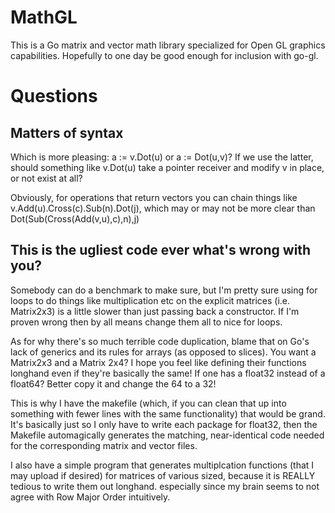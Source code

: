 MathGL
======

This is a Go matrix and vector math library specialized for Open GL graphics capabilities. Hopefully to one day be good enough for inclusion with go-gl.

# Questions

## Matters of syntax

Which is more pleasing: a := v.Dot(u) or a := Dot(u,v)? If we use the latter, should something like v.Dot(u) take a pointer receiver and modify v in place, or not exist at all?

Obviously, for operations that return vectors you can chain things like v.Add(u).Cross(c).Sub(n).Dot(j), which may or may not be more clear than Dot(Sub(Cross(Add(v,u),c),n),j)

## This is the ugliest code ever what's wrong with you?

Somebody can do a benchmark to make sure, but I'm pretty sure using for loops to do things like multiplication etc on the explicit matrices (i.e. Matrix2x3) is a little slower than just passing back a constructor. If I'm proven wrong then by all means change them all to nice for loops.

As for why there's so much terrible code duplication, blame that on Go's lack of generics and its rules for arrays (as opposed to slices). You want a Matrix2x3 and a Matrix 2x4? I hope you feel like defining their functions longhand even if they're basically the same! If one has a float32 instead of a float64? Better copy it and change the 64 to a 32!

This is why I have the makefile (which, if you can clean that up into something with fewer lines with the same functionality) that would be grand. It's basically just so I only have to write each package for float32, then the Makefile automagically generates the matching, near-identical code needed for the corresponding matrix and vector files.

I also have a simple program that generates multiplcation functions (that I may upload if desired) for matrices of various sized, because it is REALLY tedious to write them out longhand. especially since my brain seems to not agree with Row Major Order intuitively.